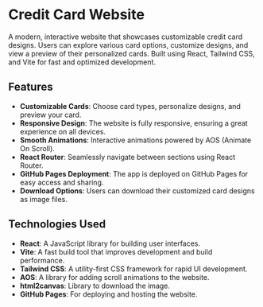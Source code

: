 # Credit Card Website

A modern, interactive website that showcases customizable credit card designs. Users can explore various card options, customize designs, and view a preview of their personalized cards. Built using React, Tailwind CSS, and Vite for fast and optimized development.

## Features

- **Customizable Cards**: Choose card types, personalize designs, and preview your card.
- **Responsive Design**: The website is fully responsive, ensuring a great experience on all devices.
- **Smooth Animations**: Interactive animations powered by AOS (Animate On Scroll).
- **React Router**: Seamlessly navigate between sections using React Router.
- **GitHub Pages Deployment**: The app is deployed on GitHub Pages for easy access and sharing.
- **Download Options**: Users can download their customized card designs as image files.

## Technologies Used

- **React**: A JavaScript library for building user interfaces.
- **Vite**: A fast build tool that improves development and build performance.
- **Tailwind CSS**: A utility-first CSS framework for rapid UI development.
- **AOS**: A library for adding scroll animations to the website.
- **html2canvas**: Library to download the image.
- **GitHub Pages**: For deploying and hosting the website.

